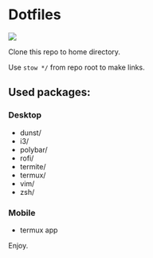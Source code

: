 # Dotfiles

![](https://raw.githubusercontent.com/fagcinsk/dotfiles/master/screenshot.png)

Clone this repo to home directory.

Use `stow */` from repo root to make links.

## Used packages:

### Desktop

- dunst/
- i3/
- polybar/
- rofi/
- termite/
- termux/
- vim/
- zsh/

### Mobile

- termux app

Enjoy.

